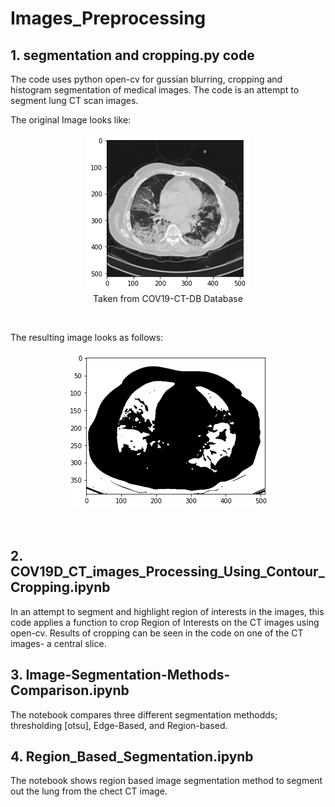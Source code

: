 # Images_Preprocessing
## 1. segmentation and cropping.py code 
The code uses python open-cv for gussian blurring, cropping and histogram segmentation of medical images. The code is an attempt to segment lung CT scan images. 

The original Image looks like:
<p align="center">
  <img src="https://github.com/kenanmorani/Images_Preprocessing/blob/main/FIgures/original.png" /> <br/>
  Taken from COV19-CT-DB Database 
</p>      
<br/>

The resulting image looks as follows:
<p align="center">
  <img src="https://github.com/kenanmorani/Images_Preprocessing/blob/main/FIgures/cropped%20and%20segmented.png" />
</p>      
<br/>

## 2. COV19D_CT_images_Processing_Using_Contour_Cropping.ipynb
In an attempt to segment and highlight region of interests in the images, this code applies a function to crop Region of Interests on the CT images using open-cv. Results of cropping can be seen in the code on one of the CT images- a central slice.

## 3. Image-Segmentation-Methods-Comparison.ipynb
The notebook compares three different segmentation methodds; thresholding [otsu], Edge-Based, and Region-based.

## 4. Region_Based_Segmentation.ipynb
The notebook shows region based image segmentation method to segment out the lung from the chect CT image.

